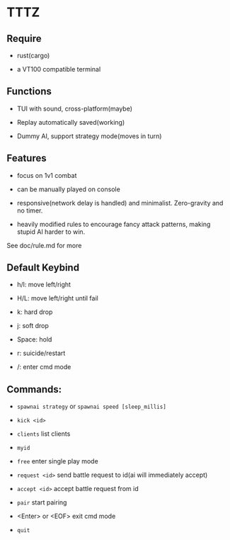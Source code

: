 # TTTZ

## Require

* rust(cargo)

* a VT100 compatible terminal

## Functions

* TUI with sound, cross-platform(maybe)

* Replay automatically saved(working)

* Dummy AI, support strategy mode(moves in turn)

## Features

* focus on 1v1 combat

* can be manually played on console

* responsive(network delay is handled) and minimalist.
Zero-gravity and no timer.

* heavily modified rules to encourage fancy attack patterns,
making stupid AI harder to win.

See doc/rule.md for more

## Default Keybind

* h/l: move left/right

* H/L: move left/right until fail

* k: hard drop

* j: soft drop

* Space: hold

* r: suicide/restart

* /: enter cmd mode

## Commands:

* `spawnai strategy` or `spawnai speed [sleep_millis]`

* `kick <id>`

* `clients` list clients

* `myid`

* `free` enter single play mode

* `request <id>` send battle request to id(ai will immediately accept)

* `accept <id>` accept battle request from id

* `pair` start pairing

* \<Enter\> or \<EOF\> exit cmd mode

* `quit`
